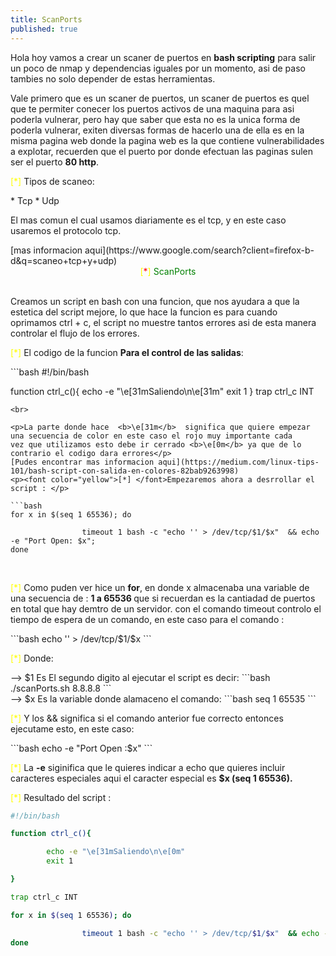 ```yaml
---
title: ScanPorts
published: true
---
```



<p>Hola hoy vamos a crear un scaner de puertos en <b>bash scripting</b>
para salir un poco de nmap y dependencias iguales por un momento, asi de paso tambies no solo depender de estas
herramientas.</p>

<p>Vale primero que es un scaner de puertos, un scaner de puertos es quel que te permiter conecer los puertos activos
de una maquina para asi poderla vulnerar, pero hay que saber que esta no es la unica forma de poderla vulnerar, exiten
diversas formas de hacerlo una de ella es en la misma pagina web donde la pagina web es la que contiene
vulnerabilidades a explotar, recuerden que el puerto por donde
efectuan las paginas sulen ser el puerto <b>80 http</b>.</p>
<p><font color="yellow">[*]</font> Tipos de scaneo:</p>
* Tcp
* Udp
<p>El mas comun el cual usamos diariamente es el tcp, y en este caso usaremos el protocolo tcp.</p>
[mas informacion aqui](https://www.google.com/search?client=firefox-b-d&q=scaneo+tcp+y+udp)


<br>
<center><font color="yellow">[<font color="red">*</font>]</font><font color="green"> ScanPorts </font></center>
<br>
<p><font color="yellow"></font> Creamos un script en bash con una funcion, que nos ayudara a que la estetica del script
mejore, lo que hace la funcion es para cuando oprimamos ctrl + c, el script no muestre tantos errores asi de esta manera controlar el flujo de los errores.</p>


<p><font color="yellow">[*]</font> El codigo de la funcion  <b>Para el control de las salidas</b>: </p>
```bash
#!/bin/bash

function ctrl_c(){
	echo -e "\e[31mSaliendo\n\e[31m"
	exit 1
}
trap ctrl_c INT
```
<br>

<p>La parte donde hace  <b>\e[31m</b>  significa que quiere empezar una secuencia de color en este caso el rojo muy importante cada
vez que utilizamos esto debe ir cerrado <b>\e[0m</b> ya que de lo contrario el codigo dara errores</p>
[Pudes encontrar mas informacion aqui](https://medium.com/linux-tips-101/bash-script-con-salida-en-colores-82bab9263998)
<p><font color="yellow">[*] </font>Empezaremos ahora a desrrollar el script : </p>

```bash
for x in $(seq 1 65536); do

                timeout 1 bash -c "echo '' > /dev/tcp/$1/$x"  && echo -e "Port Open: $x";
done

```
<br>
<p><font color="yellow">[*]</font> Como puden ver hice un <b>for</b>, en donde x almacenaba una variable de una secuencia de :
<b> 1 a 65536 </b> que si recuerdan es la cantiadad de puertos en total  que hay demtro de un servidor.
con el comando timeout controlo el tiempo de espera de un comando, en este caso para el comando :  </p>
```bash
echo '' > /dev/tcp/$1/$x
```
<br>

<p><font color="yellow">[*]</font> Donde: </p>
--> $1   Es   El segundo digito al ejecutar el script es decir:
```bash
./scanPorts.sh 8.8.8.8
```
<br>
--> $x  Es   la variable donde alamaceno el comando:
```bash
  seq 1 65535
```
<br>

<p><font color="yellow">[*]</font> Y los && significa si el comando anterior fue correcto entonces ejecutame esto, en este caso:</p>
```bash
echo -e "Port Open :$x"
```
<p><font color="yellow">[*]</font> La <b>-e</b> siginifica que le quieres indicar a echo que quieres incluir caracteres especiales
aqui el caracter especial es <b>$x (seq 1 65536).</b></p>

<p><font color="yellow">[*]</font> Resultado del script : </p>

```bash
#!/bin/bash

function ctrl_c(){

        echo -e "\e[31mSaliendo\n\e[0m"
        exit 1

}

trap ctrl_c INT

for x in $(seq 1 65536); do

                timeout 1 bash -c "echo '' > /dev/tcp/$1/$x"  && echo -e "Port Open: $x";
done

```

